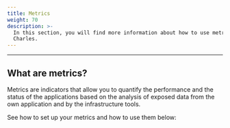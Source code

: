 ```yaml
---
title: Metrics
weight: 70
description: >-
  In this section, you will find more information about how to use metrics on
  Charles.
---
```


---

## What are metrics?

Metrics are indicators that allow you to quantify the performance and the status of the applications based on the analysis of exposed data from the own application and by the infrastructure tools.

See how to set up your metrics and how to use them below:

